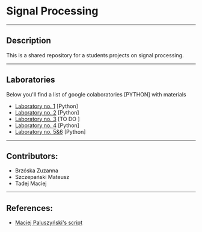 # Signal Processing
---
## Description
This is a shared repository for a students projects on signal processing.

---
## Laboratories
Below you'll find a list of google colaboratories [PYTHON] with materials

- [Laboratory no. 1](https://colab.research.google.com/drive/1TEK8UQ6ZNMAJkN_oPRFO0wcffKzNJCZF?usp=sharing) [Python]
- [Laboratory no. 2](https://colab.research.google.com/drive/1JaxX9QUnOow9PW0zwSYJpF0nNnHdJ9lo?usp=sharing) [Python]
- [Laboratory no. 3](https://colab.research.google.com/drive/1WLMHzhxpjzMDtIz2BEe_J4kFGp217W1F?usp=sharing) [TO DO ]
- [Laboratory no. 4](https://colab.research.google.com/drive/1WLMHzhxpjzMDtIz2BEe_J4kFGp217W1F?usp=sharing) [Python]
- [Laboratory no. 5&6](https://colab.research.google.com/drive/18vmY5yMVDrvkFvHtdX1-f2CL5IBj1trD?usp=sharing) [Python]
---
## Contributors:
- Brzóska Zuzanna
- Szczepański Mateusz
- Tadej Maciej
---
## References:
- [Maciej Paluszyński's script](http://www.math.uni.wroc.pl/~mpal/academic/2018/falki.pdf)
